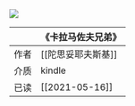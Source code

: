 ---
---

<img src='https://picture-guan.oss-cn-hangzhou.aliyuncs.com/20220817010459.png' class="bookCover"/>

|      | 《卡拉马佐夫兄弟》 |
| :--- | :----------------- |
| 作者 | [[陀思妥耶夫斯基]] |
| 介质 | kindle             |
| 已读 | [[2021-05-16]]     |

